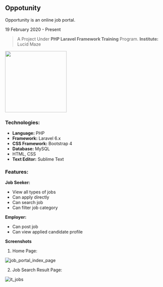 ## Oppotunity
Opportunity is an online job portal.

19 February 2020 - Present

> A Project Under **PHP Laravel Framework Training** Program.
**Institute:** Lucid Maze

<img src="https://res.cloudinary.com/dtfbvvkyp/image/upload/v1566331377/laravel-logolockup-cmyk-red.svg" width="200">

### Technologies:
- **Language:** PHP
- **Framework:** Laravel 6.x
- **CSS Framework:** Bootstrap 4
- **Database:** MySQL
- HTML, CSS
- **Text Editor:** Sublime Text 

### Features:
**Job Seeker:**
- View all types of jobs
- Can apply directly
- Can search job
- Can filter job category 

**Employer:**
- Can post job
- Can view applied candidate profile

**Screenshots**

1. Home Page:

![job_portal_index_page](https://user-images.githubusercontent.com/23233774/99152318-4606cf00-26cb-11eb-9f3e-1cfb0804f223.png)

2. Job Search Result Page:

![it_jobs](https://user-images.githubusercontent.com/23233774/99152314-443d0b80-26cb-11eb-8644-bbd0952da920.png)

